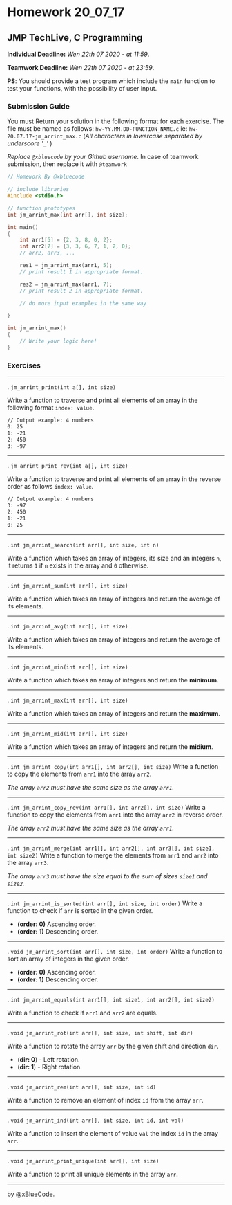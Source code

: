 # Homework 20_07_17

## JMP TechLive, C Programming

**Individual Deadline:** *Wen 22th 07 2020 - at 11:59*.

**Teamwork Deadline:** *Wen 22th 07 2020 - at 23:59*.

**PS**: You should provide a test program which include the `main` function to test your functions, with the possibility of user input.

### Submission Guide

You must Return your solution in the following format for each exercise. The file must be named as follows: `hw-YY.MM.DD-FUNCTION_NAME.c` ie: `hw-20.07.17-jm_arrint_max.c` (*All characters in lowercase separated by underscore '`_`'* )

*Replace `@xbluecode` by your Github username*. In case of teamwork submission, then replace it with `@teamwork`

```c
// Homework By @xbluecode

// include libraries
#include <stdio.h>

// function prototypes
int jm_arrint_max(int arr[], int size);

int main()
{
    int arr1[5] = {2, 3, 8, 0, 2};
    int arr2[7] = {3, 3, 6, 7, 1, 2, 0};
    // arr2, arr3, ...

    res1 = jm_arrint_max(arr1, 5);
    // print result 1 in appropriate format.

    res2 = jm_arrint_max(arr1, 7);
    // print result 2 in appropriate format.

    // do more input examples in the same way

}

int jm_arrint_max()
{
    // Write your logic here!
}

```

### Exercises

****

. `jm_arrint_print(int a[], int size)`

Write a function to traverse and print all elements of an array in the following format `index: value`.

```txt
// Output example: 4 numbers
0: 25
1: -21
2: 450
3: -97
```

****

. `jm_arrint_print_rev(int a[], int size)`

Write a function to traverse and print all elements of an array in the reverse order as follows `index: value`.

```txt
// Output example: 4 numbers
3: -97
2: 450
1: -21
0: 25
```

****

. `int jm_arrint_search(int arr[], int size, int n)`

Write a function which takes an array of integers, its size and an integers `n`, it returns `1` if `n` exists in the array and `0` otherwise.

****

. `int jm_arrint_sum(int arr[], int size)`

Write a function which takes an array of integers and return the average of its elements.

****

. `int jm_arrint_avg(int arr[], int size)`

Write a function which takes an array of integers and return the average of its elements.

****

. `int jm_arrint_min(int arr[], int size)`

Write a function which takes an array of integers and return the **minimum**.


****

. `int jm_arrint_max(int arr[], int size)`

Write a function which takes an array of integers and return the **maximum**.

****

. `int jm_arrint_mid(int arr[], int size)`

Write a function which takes an array of integers and return the **midium**.

****

. `int jm_arrint_copy(int arr1[], int arr2[], int size)`
Write a function to copy the elements from `arr1` into the array `arr2`.

*The array `arr2` must have the same size as the array `arr1`.*

****

. `int jm_arrint_copy_rev(int arr1[], int arr2[], int size)`
Write a function to copy the elements from `arr1` into the array `arr2` in reverse order.

*The array `arr2` must have the same size as the array `arr1`.*

****

. `int jm_arrint_merge(int arr1[], int arr2[], int arr3[], int size1, int size2)`
Write a function to merge the elements from `arr1` and `arr2` into the array `arr3`.

*The array `arr3` must have the size equal to the sum of sizes `size1` and `size2`.*

****

. `int jm_arrint_is_sorted(int arr[], int size, int order)`
Write a function to check if `arr` is sorted in the given order.

- **(order: 0)** Ascending order.
- **(order: 1)** Descending order.

****

. `void jm_arrint_sort(int arr[], int size, int order)`
Write a function to sort an array of integers in the given order.

- **(order: 0)** Ascending order.
- **(order: 1)** Descending order.

****

. `int jm_arrint_equals(int arr1[], int size1, int arr2[], int size2)`

Write a function to check if `arr1` and `arr2` are equals.

****

. `void jm_arrint_rot(int arr[], int size, int shift, int dir)`

Write a function to rotate the array `arr` by the given shift and direction `dir`.

- (**dir: 0**) - Left rotation.
- (**dir: 1**) - Right rotation.

****

. `void jm_arrint_rem(int arr[], int size, int id)`

Write a function to remove an element of index `id` from the array `arr`.

****

. `void jm_arrint_ind(int arr[], int size, int id, int val)`

Write a function to insert the element of value `val` the index `id` in the array `arr`.

****

. `void jm_arrint_print_unique(int arr[], int size)`

Write a function to print all unique elements in the array `arr`.

****
by [@xBlueCode](https://github.com/xBlueCode).
